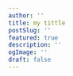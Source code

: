 ```yaml
---
author: ''
title: my tittle
postSlug: ''
featured: true
description: ''
ogImage: ''
draft: false
---
```



